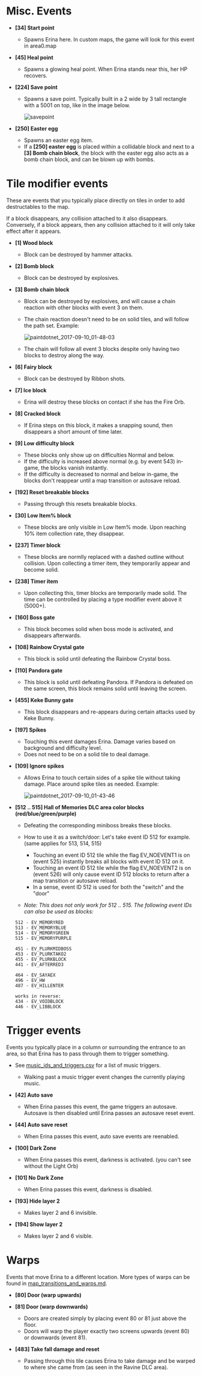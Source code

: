 # Misc. Events

- **[34] Start point**
  - Spawns Erina here.  In custom maps, the game will look for this event in area0.map

- **[45] Heal point**
  - Spawns a glowing heal point.  When Erina stands near this, her HP recovers.

- **[224] Save point**
  - Spawns a save point.  Typically built in a 2 wide by 3 tall rectangle with a 5001 on top, like in the image below.
  
    ![savepoint](https://user-images.githubusercontent.com/27341392/30837013-7d1ca802-a294-11e7-896e-fd9b12494ad7.png)

- **[250] Easter egg**
  - Spawns an easter egg item.
  - If a **[250] easter egg** is placed within a collidable block and next to a **[3] Bomb chain block**, the block with the easter egg also acts as a bomb chain block, and can be blown up with bombs.


# Tile modifier events

These are events that you typically place directly on tiles in order to add destructables to the map.

If a block disappears, any collision attached to it also disappears. Conversely, if a block appears, then any collision attached to it will only take effect after it appears.

- **[1] Wood block**
  - Block can be destroyed by hammer attacks.

- **[2] Bomb block**
  - Block can be destroyed by explosives.

- **[3] Bomb chain block**
  - Block can be destroyed by explosives, and will cause a chain reaction with other blocks with event 3 on them.
  - The chain reaction doesn't need to be on solid tiles, and will follow the path set. Example:
  
    ![paintdotnet_2017-09-10_01-48-03](https://user-images.githubusercontent.com/19506837/30246509-1df76ac8-95ca-11e7-8eaf-ff68adec8a48.png)
  - The chain will follow all event 3 blocks despite only having two blocks to destroy along the way.

- **[6] Fairy block**
  - Block can be destroyed by Ribbon shots.

- **[7] Ice block**
  - Erina will destroy these blocks on contact if she has the Fire Orb.

- **[8] Cracked block**
  - If Erina steps on this block, it makes a snapping sound, then disappears a short amount of time later.
  
- **[9] Low difficulty block**
  - These blocks only show up on difficulties Normal and below.
  - If the difficulty is increased above normal (e.g. by event 543) in-game, the blocks vanish instantly.
  - If the difficulty is decreased to normal and below in-game, the blocks don't reappear until a map transition or autosave reload.

- **[192] Reset breakable blocks**
  - Passing through this resets breakable blocks.
  
- **[30] Low Item% block**
  - These blocks are only visible in Low Item% mode. Upon reaching 10% item collection rate, they disappear.

- **[237] Timer block**
  - These blocks are normlly replaced with a dashed outline without collision.  Upon collecting a timer item, they temporarily appear and become solid.

- **[238] Timer item**
  - Upon collecting this, timer blocks are temporarily made solid.  The time can be controlled by placing a type modifier event above it (5000+).

- **[160] Boss gate**
  - This block becomes solid when boss mode is activated, and disappears afterwards.

- **[108] Rainbow Crystal gate**
  - This block is solid until defeating the Rainbow Crystal boss.

- **[110] Pandora gate**
  - This block is solid until defeating Pandora. If Pandora is defeated on the same screen, this block remains solid until leaving the screen.

- **[455] Keke Bunny gate**
  - This block disappears and re-appears during certain attacks used by Keke Bunny.

- **[197] Spikes**
  - Touching this event damages Erina. Damage varies based on background and difficulty level.
  - Does not need to be on a solid tile to deal damage.

- **[109] Ignore spikes**
  - Allows Erina to touch certain sides of a spike tile without taking damage. Place around spike tiles as needed. Example:
  
    ![paintdotnet_2017-09-10_01-43-46](https://user-images.githubusercontent.com/19506837/30246488-82aa2c2c-95c9-11e7-9d5d-d9fcd978ac52.png)

- **[512 .. 515] Hall of Memories DLC area color blocks (red/blue/green/purple)**
  - Defeating the corresponding miniboss breaks these blocks.
  - How to use it as a switch/door: Let's take event ID 512 for example. (same applies for 513, 514, 515)
    - Touching an event ID 512 tile while the flag EV_NOEVENT1 is on (event 525) instantly breaks all blocks with event ID 512 on it.
    - Touching an event ID 512 tile while the flag EV_NOEVENT2 is on (event 526) will only cause event ID 512 blocks to return after a map transition or autosave reload.
    - In a sense, event ID 512 is used for both the "switch" and the "door"

  - *Note: This does not only work for 512 .. 515. The following event IDs can also be used as blocks:*
  ```
  512 - EV_MEMORYRED
  513 - EV_MEMORYBLUE
  514 - EV_MEMORYGREEN
  515 - EV_MEMORYPURPLE

  451 - EV_PLURKMIDBOSS
  453 - EV_PLURKTAKO2
  455 - EV_PLURKBLOCK
  441 - EV_AFTERRED3

  464 - EV_SAYAEX
  496 - EV_HW
  487 - EV_HILLENTER

  works in reverse:
  434 - EV_VOIDBLOCK
  446 - EV_LIBBLOCK
  ```

# Trigger events

Events you typically place in a column or surrounding the entrance to an area, so that Erina has to pass through them to trigger something.

- See [music_ids_and_triggers.csv](music_ids_and_triggers.csv) for a list of music triggers.
  - Walking past a music trigger event changes the currently playing music.

- **[42] Auto save**
  - When Erina passes this event, the game triggers an autosave.  Autosave is then disabled until Erina passes an autosave reset event.

- **[44] Auto save reset**
  - When Erina passes this event, auto save events are reenabled.

- **[100] Dark Zone**
  - When Erina passes this event, darkness is activated. (you can't see without the Light Orb)

- **[101] No Dark Zone**
  - When Erina passes this event, darkness is disabled.

- **[193] Hide layer 2**
  - Makes layer 2 and 6 invisible.

- **[194] Show layer 2**
  - Makes layer 2 and 6 visible.


# Warps

Events that move Erina to a different location. More types of warps can be found in [map_transitions_and_warps.md](map_transitions_and_warps.md).

- **[80] Door (warp upwards)**
- **[81] Door (warp downwards)**
  - Doors are created simply by placing event 80 or 81 just above the floor.
  - Doors will warp the player exactly two screens upwards (event 80) or downwards (event 81).

- **[483] Take fall damage and reset**
  - Passing through this tile causes Erina to take damage and be warped to where she came from (as seen in the Ravine DLC area).
